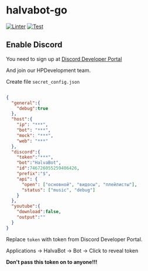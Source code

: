 # halvabot-go
[![Linter](https://github.com/HalvaPovidlo/halvabot-go/actions/workflows/linter.yml/badge.svg)](https://github.com/HalvaPovidlo/discordBotGo/actions/workflows/linter.yml) [![Test](https://github.com/HalvaPovidlo/halvabot-go/actions/workflows/test.yml/badge.svg)](https://github.com/HalvaPovidlo/halvabot-go/actions/workflows/test.yml)

## Enable Discord

You need to sign up at [Discord Developer Portal](https://discord.com/developers/applications)

And join our HPDevelopment team.

Create file `secret_config.json`

```json

{
  "general":{
    "debug":true
  },
  "host":{
    "ip": "***",
    "bot": "***",
    "mock": "***",
    "web": "***"
  },
  "discord":{
    "token":"***",
    "bot":"HalvaBot",
    "id":746726055259406426,
    "prefix":"$",
    "api": {
      "open": ["основной", "видосы", "плейлисты"],
      "status": ["music", "debug"]
    }
  },
  "youtube":{
    "download":false,
    "output":""
  }
}
```
Replace `token` with token from Discord Developer Portal.

Applications -> HalvaBot -> Bot -> Click to reveal token

**Don't pass this token on to anyone!!!**
